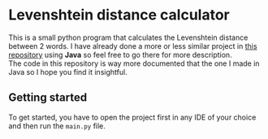 # Levenshtein distance calculator

This is a small python program that calculates the Levenshtein distance between 2 words. I have already done a more or less similar project in [this repository](https://github.com/LordSeven777/levenshtein-distance-java) using **Java** so feel free to go there for more description.  
The code in this repository is way more documented that the one I made in Java so I hope you find it insightful.

## Getting started

To get started, you have to open the project first in any IDE of your choice and then run the `main.py` file.
